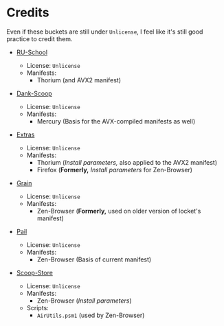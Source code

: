 # Credits

Even if these buckets are still under `Unlicense`, I feel like it's still good practice to credit them.

- [RU-School](https://github.com/alealexpro100/ru-school-scoop)
   - License: `Unlicense`
   - Manifests:
      - Thorium (and AVX2 manifest)

- [Dank-Scoop](https://github.com/brian6932/dank-scoop)
   - License: `Unlicense`
   - Manifests:
      - Mercury (Basis for the AVX-compiled manifests as well)

- [Extras](https://github.com/ScoopInstaller/Extras)
   - License: `Unlicense`
   - Manifests:
      - Thorium (*Install parameters,* also applied to the AVX2 manifest)
      - Firefox (**Formerly,** *Install parameters* for Zen-Browser)

- [Grain](https://github.com/Bobrokus/grain)
   - License: `Unlicense`
   - Manifests:
      - Zen-Browser (**Formerly,** used on older version of locket's manifest)

- [Pail](https://github.com/niceEli/Pail/)
   - License: `Unlicense`
   - Manifests:
      - Zen-Browser (Basis of current manifest)

- [Scoop-Store](https://github.com/leic4u/Scoop-Store)
   - License: `Unlicense`
   - Manifests:
      - Zen-Browser (*Install parameters*)
   - Scripts:
      - `AirUtils.psm1` (used by Zen-Browser)
